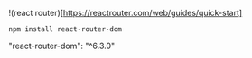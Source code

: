 !(react router)[https://reactrouter.com/web/guides/quick-start]

```
npm install react-router-dom

```

"react-router-dom": "^6.3.0"

